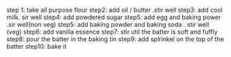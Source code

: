 step 1: take all purpose flour
step2: add oil / butter .stir well 
step3: add cool milk. sir well
step4: add powdered sugar
step5: add egg and baking power .sir well(non veg)
step5: add baking powder and baking soda . stir well (veg)
step6: add vanilla essence
step7: stir util the batter is soft and fuffly
step8: pour the batter in the baking tin 
step9: add splrinkel on the top of the batter
step10: bake it 